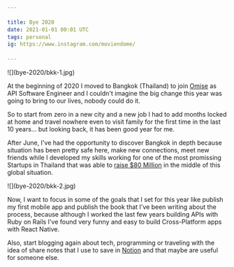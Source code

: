 ```yaml
---

title: Bye 2020
date: 2021-01-01 00:01 UTC
tags: personal
ig: https://www.instagram.com/moviendome/

---
```


<div class="content-image" markdown="1">
  ![](bye-2020/bkk-1.jpg)
</div>

At the beginning of 2020 I moved to Bangkok (Thailand) to join [Omise]() as API Software Engineer and I couldn't imagine the big change this year was going to bring to our lives, nobody could do it.

So to start from zero in a new city and a new job I had to add months locked at home and travel nowhere even to visit family for the first time in the last 10 years... but looking back, it has been good year for me.

After June, I've had the opportunity to discover Bangkok in depth because situation has been pretty safe here, make new connections, meet new friends while I developed my skills working for one of the most promissing Startups in Thailand that was able to [raise $80 Million]() in the middle of this global situation.

<div class="content-image" markdown="1">
  ![](bye-2020/bkk-2.jpg)
</div>

Now, I want to focus in some of the goals that I set for this year like publish my first mobile app and publish the book that I've been writing about the process, because although I worked the last few years building APIs with Ruby on Rails I've found very funny and easy to build Cross-Platform apps with React Native.

Also, start blogging again about tech, programming or traveling with the idea of share notes that I use to save in [Notion](https://www.notion.so/) and that maybe are useful for someone else.
